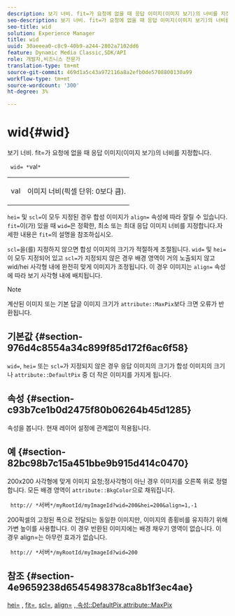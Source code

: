 ```yaml
---
description: 보기 너비. fit=가 요청에 없을 때 응답 이미지(이미지 보기)의 너비를 지정합니다.
seo-description: 보기 너비. fit=가 요청에 없을 때 응답 이미지(이미지 보기)의 너비를 지정합니다.
seo-title: wid
solution: Experience Manager
title: wid
uuid: 30aeeea0-c8c9-40b9-a244-2802a7102dd6
feature: Dynamic Media Classic,SDK/API
role: 개발자,비즈니스 전문가
translation-type: tm+mt
source-git-commit: 469d1a5c43a972116a8a2efb0de5708800130a99
workflow-type: tm+mt
source-wordcount: '300'
ht-degree: 3%

---
```



# wid{#wid}

보기 너비. fit=가 요청에 없을 때 응답 이미지(이미지 보기)의 너비를 지정합니다.

` wid= *`val`*`

<table id="simpletable_E217453246F5441C896C1F69EA4D4218"> 
 <tr class="strow"> 
  <td class="stentry"> <p> <span class="varname"> val  </span> </p> </td> 
  <td class="stentry"> <p>이미지 너비(픽셀 단위: 0보다 큼). </p> </td> 
 </tr> 
</table>

`hei=` 및 `scl=`이 모두 지정된 경우 합성 이미지가 `align=` 속성에 따라 잘릴 수 있습니다. `fit=`이(가) 있을 때 `wid=`은 정확한, 최소 또는 최대 응답 이미지 너비를 지정합니다.자세한 내용은 `fit=`의 설명을 참조하십시오.

`scl=`을(를) 지정하지 않으면 합성 이미지의 크기가 적절하게 조절됩니다. `wid=` 및 `hei=`이 모두 지정되어 있고 `scl=`가 지정되지 않은 경우 배경 영역이 거의 노출되지 않고 wid/hei 사각형 내에 완전히 맞게 이미지가 조정됩니다. 이 경우 이미지는 `align=` 속성에 따라 보기 사각형 내에 배치됩니다.

>[!NOTE]
>
>계산된 이미지 또는 기본 답글 이미지 크기가 `attribute::MaxPix`보다 크면 오류가 반환됩니다.

## 기본값 {#section-976d4c8554a34c899f85d172f6ac6f58}

`wid=`, `hei=` 또는 `scl=`가 지정되지 않은 경우 응답 이미지의 크기가 합성 이미지의 크기나 `attribute::DefaultPix` 중 더 작은 이미지를 가지게 됩니다.

## 속성 {#section-c93b7ce1b0d2475f80b06264b45d1285}

속성을 봅니다. 현재 레이어 설정에 관계없이 적용됩니다.

## 예 {#section-82bc98b7c15a451bbe9b915d414c0470}

200x200 사각형에 맞게 이미지 요청;정사각형이 아닌 경우 이미지를 오른쪽 위로 정렬합니다. 모든 배경 영역이 `attribute::BkgColor`으로 채워집니다.

` http:// *`서버`*/myRootId/myImageId?wid=200&hei=200&align=1,-1`

200픽셀의 고정된 폭으로 전달되는 동일한 이미지만, 이미지의 종횡비를 유지하기 위해 가변 높이를 사용합니다. 이 경우 반환된 이미지에는 배경 채우기 영역이 없습니다. 이 경우 align=는 아무런 효과가 없습니다.

` http:// *`서버`*/myRootId/myImageId?wid=200`

## 참조 {#section-4e9659238d6545498378ca8b1f3ec4ae}

[hei=](../../../../../is-api/http-ref/image-serving-api-ref/c-http-protocol-reference/c-command-reference/r-is-http-hei.md#reference-6d6f556ccc0e4b98a815e8a5c1944a96) ,  [fit=](../../../../../is-api/http-ref/image-serving-api-ref/c-http-protocol-reference/c-command-reference/r-fit.md#reference-f11bff6d93d143d6b135de3a923bc989),  [scl=](../../../../../is-api/http-ref/image-serving-api-ref/c-http-protocol-reference/c-command-reference/r-scl.md#reference-b2a74e493d0d407e98fe350551ba3fcc),  [align=](../../../../../is-api/http-ref/image-serving-api-ref/c-http-protocol-reference/c-command-reference/r-align.md#reference-b7d6b87c75124d78884f916dd6544bc7)  [ ](../../../../../is-api/image-catalog/image-serving-api-ref/c-image-catalog-reference/c-attributes-reference/r-defaultpix.md#reference-996b2c22b30f4fd9b970c84063306df1)  [, 속성::DefaultPix,attribute::MaxPix](../../../../../is-api/image-catalog/image-serving-api-ref/c-image-catalog-reference/c-attributes-reference/r-maxpix.md#reference-e167d396ac794079ba8b5e6eb16eeda5)
